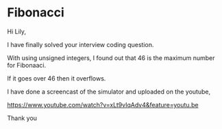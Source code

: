 Fibonacci
=========
Hi Lily,

I have finally solved your interview coding question.

With using unsigned integers, I found out that 46 is the maximum number for Fibonaaci.

If it goes over 46 then it overflows. 

I have done a screencast of the simulator and uploaded on the youtube,

https://www.youtube.com/watch?v=xLt9vIqAdv4&feature=youtu.be

Thank you
